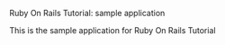Ruby On Rails Tutorial: sample application

This is the sample application for Ruby On Rails Tutorial
